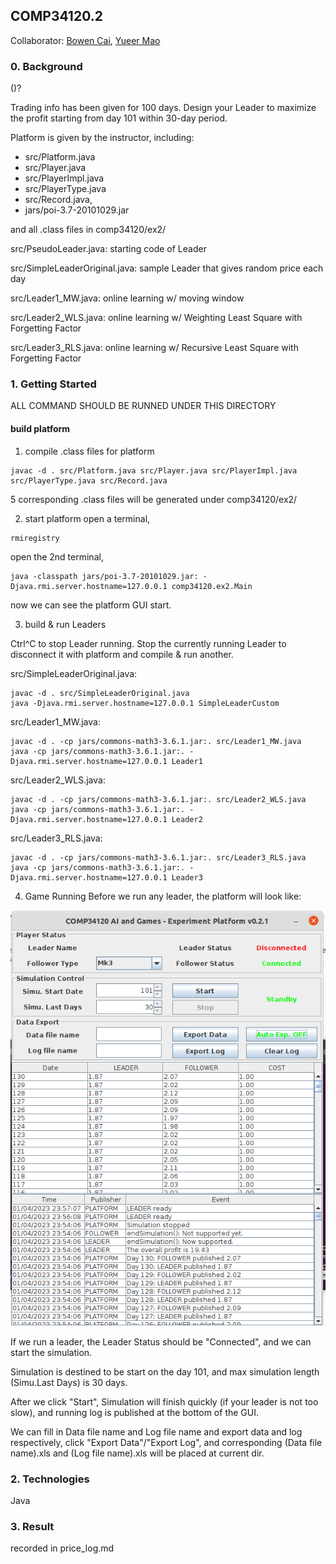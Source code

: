 ## COMP34120.2
Collaborator: [Bowen Cai](https://github.com/cbwchuck), [Yueer Mao](https://github.com/EjoMYE)

### 0. Background
()?

Trading info has been given for 100 days. Design your Leader to maximize the profit starting from day 101 within 30-day period.

Platform is given by the instructor, including:
 - src/Platform.java
 - src/Player.java
 - src/PlayerImpl.java
 - src/PlayerType.java
 - src/Record.java,
 - jars/poi-3.7-20101029.jar

and all .class files in comp34120/ex2/

src/PseudoLeader.java: starting code of Leader

src/SimpleLeaderOriginal.java: sample Leader that gives random price each day

src/Leader1_MW.java: online learning w/ moving window

src/Leader2_WLS.java: online learning w/ Weighting Least Square with Forgetting Factor

src/Leader3_RLS.java: online learning w/ Recursive Least Square with Forgetting Factor

### 1. Getting Started
ALL COMMAND SHOULD BE RUNNED UNDER THIS DIRECTORY

#### build platform
1. compile .class files for platform
```
javac -d . src/Platform.java src/Player.java src/PlayerImpl.java src/PlayerType.java src/Record.java
```
5 corresponding .class files will be generated under comp34120/ex2/

2. start platform
open a terminal,
```
rmiregistry
```
open the 2nd terminal,
```
java -classpath jars/poi-3.7-20101029.jar: -Djava.rmi.server.hostname=127.0.0.1 comp34120.ex2.Main
```
now we can see the platform GUI start.

3. build & run Leaders

Ctrl^C to stop Leader running. Stop the currently running Leader to disconnect it with platform and compile & run another.

src/SimpleLeaderOriginal.java:
```
javac -d . src/SimpleLeaderOriginal.java
java -Djava.rmi.server.hostname=127.0.0.1 SimpleLeaderCustom
```

src/Leader1_MW.java:
```
javac -d . -cp jars/commons-math3-3.6.1.jar:. src/Leader1_MW.java
java -cp jars/commons-math3-3.6.1.jar:. -Djava.rmi.server.hostname=127.0.0.1 Leader1
```

src/Leader2_WLS.java:
```
javac -d . -cp jars/commons-math3-3.6.1.jar:. src/Leader2_WLS.java
java -cp jars/commons-math3-3.6.1.jar:. -Djava.rmi.server.hostname=127.0.0.1 Leader2
```

src/Leader3_RLS.java:
```
javac -d . -cp jars/commons-math3-3.6.1.jar:. src/Leader3_RLS.java
java -cp jars/commons-math3-3.6.1.jar:. -Djava.rmi.server.hostname=127.0.0.1 Leader3
```

4. Game Running
Before we run any leader, the platform will look like:

![platform](../../../media/34120_2/platform.png)

If we run a leader, the Leader Status should be "Connected", and we can start the simulation.

Simulation is destined to be start on the day 101, and max simulation length (Simu.Last Days) is 30 days.

After we click "Start", Simulation will finish quickly (if your leader is not too slow), and running log is published at the bottom of the GUI.

We can fill in Data file name and Log file name and export data and log respectively, click "Export Data"/"Export Log", and corresponding (Data file name).xls and (Log file name).xls will be placed at current dir.


### 2. Technologies
Java


### 3. Result
recorded in price_log.md